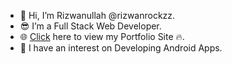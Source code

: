 - 👋 Hi, I’m Rizwanullah @rizwanrockzz.
- 😎 I’m a Full Stack Web Developer.
- 🌐 [Click](https://www.rizwanrockzz.tech/) here to view my Portfolio Site 🔥.
- 👀 I have an interest on Developing Android Apps.



<!---
rizwanrockzz/rizwanrockzz is a ✨ special ✨ repository because its `README.md` (this file) appears on your GitHub profile.
You can click the Preview link to take a look at your changes.
--->
